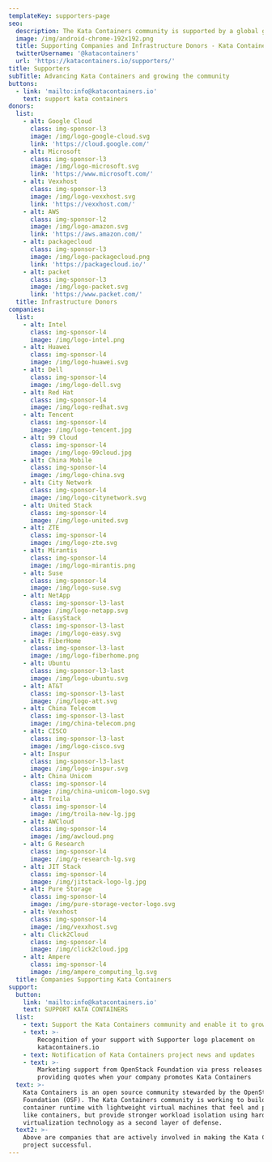 ```yaml
---
templateKey: supporters-page
seo:
  description: The Kata Containers community is supported by a global group of organizations and infrastructure donors.
  image: /img/android-chrome-192x192.png
  title: Supporting Companies and Infrastructure Donors - Kata Containers
  twitterUsername: '@katacontainers'
  url: 'https://katacontainers.io/supporters/'
title: Supporters
subTitle: Advancing Kata Containers and growing the community
buttons:
  - link: 'mailto:info@katacontainers.io'
    text: support kata containers
donors:
  list:
    - alt: Google Cloud
      class: img-sponsor-l3
      image: /img/logo-google-cloud.svg
      link: 'https://cloud.google.com/'
    - alt: Microsoft
      class: img-sponsor-l3
      image: /img/logo-microsoft.svg
      link: 'https://www.microsoft.com/'
    - alt: Vexxhost
      class: img-sponsor-l3
      image: /img/logo-vexxhost.svg
      link: 'https://vexxhost.com/'
    - alt: AWS
      class: img-sponsor-l2
      image: /img/logo-amazon.svg
      link: 'https://aws.amazon.com/'
    - alt: packagecloud
      class: img-sponsor-l3
      image: /img/logo-packagecloud.png
      link: 'https://packagecloud.io/'
    - alt: packet
      class: img-sponsor-l3
      image: /img/logo-packet.svg
      link: 'https://www.packet.com/'
  title: Infrastructure Donors
companies:
  list:
    - alt: Intel
      class: img-sponsor-l4
      image: /img/logo-intel.png
    - alt: Huawei
      class: img-sponsor-l4
      image: /img/logo-huawei.svg
    - alt: Dell
      class: img-sponsor-l4
      image: /img/logo-dell.svg
    - alt: Red Hat
      class: img-sponsor-l4
      image: /img/logo-redhat.svg
    - alt: Tencent
      class: img-sponsor-l4
      image: /img/logo-tencent.jpg
    - alt: 99 Cloud
      class: img-sponsor-l4
      image: /img/logo-99cloud.jpg
    - alt: China Mobile
      class: img-sponsor-l4
      image: /img/logo-china.svg
    - alt: City Network
      class: img-sponsor-l4
      image: /img/logo-citynetwork.svg
    - alt: United Stack
      class: img-sponsor-l4
      image: /img/logo-united.svg
    - alt: ZTE
      class: img-sponsor-l4
      image: /img/logo-zte.svg
    - alt: Mirantis
      class: img-sponsor-l4
      image: /img/logo-mirantis.png
    - alt: Suse
      class: img-sponsor-l4
      image: /img/logo-suse.svg
    - alt: NetApp
      class: img-sponsor-l3-last
      image: /img/logo-netapp.svg
    - alt: EasyStack
      class: img-sponsor-l3-last
      image: /img/logo-easy.svg
    - alt: FiberHome
      class: img-sponsor-l3-last
      image: /img/logo-fiberhome.png
    - alt: Ubuntu
      class: img-sponsor-l3-last
      image: /img/logo-ubuntu.svg
    - alt: AT&T
      class: img-sponsor-l3-last
      image: /img/logo-att.svg
    - alt: China Telecom
      class: img-sponsor-l3-last
      image: /img/china-telecom.png
    - alt: CISCO
      class: img-sponsor-l3-last
      image: /img/logo-cisco.svg
    - alt: Inspur
      class: img-sponsor-l3-last
      image: /img/logo-inspur.svg
    - alt: China Unicom
      class: img-sponsor-l4
      image: /img/china-unicom-logo.svg
    - alt: Troila
      class: img-sponsor-l4
      image: /img/troila-new-lg.jpg
    - alt: AWCloud
      class: img-sponsor-l4
      image: /img/awcloud.png
    - alt: G Research
      class: img-sponsor-l4
      image: /img/g-research-lg.svg
    - alt: JIT Stack
      class: img-sponsor-l4
      image: /img/jitstack-logo-lg.jpg
    - alt: Pure Storage
      class: img-sponsor-l4
      image: /img/pure-storage-vector-logo.svg
    - alt: Vexxhost
      class: img-sponsor-l4
      image: /img/vexxhost.svg
    - alt: Click2Cloud
      class: img-sponsor-l4
      image: /img/click2cloud.jpg
    - alt: Ampere
      class: img-sponsor-l4
      image: /img/ampere_computing_lg.svg
  title: Companies Supporting Kata Containers
support:
  button:
    link: 'mailto:info@katacontainers.io'
    text: SUPPORT KATA CONTAINERS
  list:
    - text: Support the Kata Containers community and enable it to grow and thrive
    - text: >-
        Recognition of your support with Supporter logo placement on
        katacontainers.io
    - text: Notification of Kata Containers project news and updates
    - text: >-
        Marketing support from OpenStack Foundation via press releases and
        providing quotes when your company promotes Kata Containers
  text: >-
    Kata Containers is an open source community stewarded by the OpenStack
    Foundation (OSF). The Kata Containers community is working to build a secure
    container runtime with lightweight virtual machines that feel and perform
    like containers, but provide stronger workload isolation using hardware
    virtualization technology as a second layer of defense.
  text2: >-
    Above are companies that are actively involved in making the Kata Containers
    project successful.
---
```



